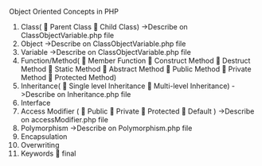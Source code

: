 Object Oriented Concepts in PHP
1)	Class(
    	Parent Class
    	Child Class) ->Describe on ClassObjectVariable.php file
2)	Object ->Describe on ClassObjectVariable.php file
3)	Variable ->Describe on ClassObjectVariable.php file
4)	Function/Method(
    	Member Function
    	Construct Method
    	Destruct Method
    	Static Method
    	Abstract Method
    	Public Method
    	Private Method
    	Protected Method)
5)	Inheritance(
    	Single level Inheritance
    	Multi-level Inheritance) ->Describe on Inheritance.php file
6)	Interface
7)	Access Modifier (
    	Public 
    	Private
    	Protected
    	Default ) ->Describe on accessModifier.php file
8)	Polymorphism ->Describe on Polymorphism.php file
9)	Encapsulation 
10)	Overwriting 
11)	Keywords
    	final